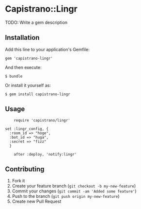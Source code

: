 # Capistrano::Lingr

TODO: Write a gem description

## Installation

Add this line to your application's Gemfile:

    gem 'capistrano-lingr'

And then execute:

    $ bundle

Or install it yourself as:

    $ gem install capistrano-lingr

## Usage

		require 'capistrano/lingr'
		
    set :lingr_config, {
      :room_id => "hoge",
      :bot_id => "huga",
      :secret => "fizz"
      }

		after :deploy, 'notify:lingr'
		
## Contributing

1. Fork it
2. Create your feature branch (`git checkout -b my-new-feature`)
3. Commit your changes (`git commit -am 'Added some feature'`)
4. Push to the branch (`git push origin my-new-feature`)
5. Create new Pull Request
